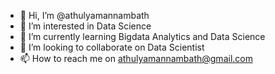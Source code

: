 - 👋 Hi, I’m @athulyamannambath
- 👀 I’m interested in Data Science
- 🌱 I’m currently learning Bigdata Analytics and Data Science
- 💞️ I’m looking to collaborate on Data Scientist
- 📫 How to reach me on athulyamannambath@gmail.com

<!---
athulyamannambath/athulyamannambath is a ✨ special ✨ repository because its `README.md` (this file) appears on your GitHub profile.
You can click the Preview link to take a look at your changes.
--->
